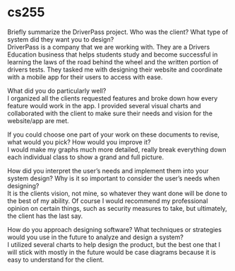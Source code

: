 # cs255
Briefly summarize the DriverPass project. Who was the client? What type of system did they want you to design?  
DriverPass is a company that we are working with. They are a Drivers Education business that helps students study and become successful in learning the laws of the road behind the wheel and the written portion of drivers tests. They tasked me with designing their website and coordinate with a mobile app for their users to access with ease.  
  
What did you do particularly well?  
I organized all the clients requested features and broke down how every feature would work in the app. I provided several visual charts and collaborated with the client to make sure their needs and vision for the website/app are met.  
  
If you could choose one part of your work on these documents to revise, what would you pick? How would you improve it?  
I would make my graphs much more detailed, really break everything down each individual class to show a grand and full picture.  
  
How did you interpret the user’s needs and implement them into your system design? Why is it so important to consider the user’s needs when designing?  
It is the clients vision, not mine, so whatever they want done will be done to the best of my ability. Of course I would recommend my professional opinion on certain things, such as security measures to take, but ultimately, the client has the last say. 
  
How do you approach designing software? What techniques or strategies would you use in the future to analyze and design a system?  
I utilized several charts to help design the product, but the best one that I will stick with mostly in the future would be case diagrams because it is easy to understand for the client.  
